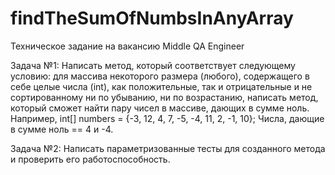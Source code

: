 # findTheSumOfNumbsInAnyArray
Техническое задание на вакансию Middle QA Engineer

Задача №1:
Написать метод, который соответствует следующему условию:
для массива некоторого размера (любого), содержащего в себе целые числа (int), как положительные, так и отрицательные и не сортированному ни по убыванию, ни по возрастанию,
написать метод, который сможет найти пару чисел в массиве, дающих в сумме ноль. 
Например, int[] numbers = {-3, 12, 4, 7, -5, -4, 11, 2, -1, 10}; Числа, дающие в сумме ноль == 4 и -4.

Задача №2:
Написать параметризованные тесты для созданного метода и проверить его работоспособность.
